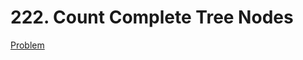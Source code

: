 # 222. Count Complete Tree Nodes

[Problem](https://leetcode.com/problems/count-complete-tree-nodes/)
